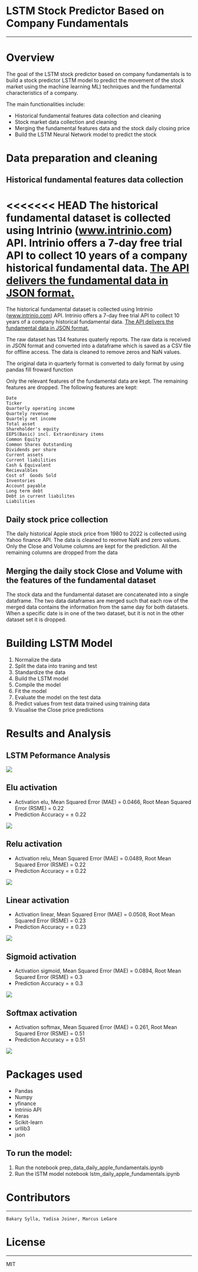 # LSTM Stock Predictor Based on Company Fundamentals
---

# Overview
The goal of the LSTM stock predictor based on company fundamentals is to build a stock predictor LSTM model to predict the movement of the stock market using the machine learning ML) techniques and the fundamental characteristics of a company.

The main functionalities include:
- Historical fundamental features data collection and cleaning
- Stock market data collection and cleaning
- Merging the fundamental features data and the stock daily closing price
- Build the LSTM Neural Network model to predict the stock 

# Data preparation and cleaning
## Historical fundamental features data collection
<<<<<<< HEAD
The historical fundamental dataset is collected using Intrinio (www.intrinio.com) API. Intrinio offers a 7-day free trial API to collect 10 years of a company historical fundamental data.  [The API delivers the fundamental data in JSON format.](data/raw_fundamentals_json.txt.txt)
=======
The historical fundamental dataset is collected using Intrinio (www.intrinio.com) API. Intrinio offers a 7-day free trial API to collect 10 years of a company historical fundamental data.  [The API delivers the fundamental data in JSON format.](data/raw_fundamentals_json.txt.txt)

The raw dataset has 134 features quaterly reports. The raw data is received in JSON format and converted into a dataframe which is saved as a CSV file for offline access. The data is cleaned to remove zeros and NaN values.

The original data in quarterly format is converted to daily format by using pandas fill froward function

Only the relevant features of the fundamental data are kept. The remaining features are dropped. The following features are kept:

    Date
    Ticker
    Quarterly operating income
    Quartely revenue
    Quartely net income
    Total asset
    Shareholder's equity
    EEPS(Basic) incl. Extraordinary items
    Common Equity
    Common Shares Outstanding
    Dividends per share
    Current assets
    Current liabilities
    Cash & Equivalent
    Recievalbles
    Cost of  Goods Sold
    Inventories
    Account payable
    Long term debt
    Debt in current liabilites
    Liabilities  
    

## Daily stock price collection
The daily historical Apple stock price from 1980 to 2022 is collected using Yahoo finance API. The data is cleaned to reomve NaN and zero values. Only the Close and Volume columns are kept for the prediction. All the remaining columns are dropped from the data

## Merging the daily stock Close and Volume with the features of the fundamental dataset
The stock data and the fundamental dataset are concatenated into a single dataframe. The two data dataframes are merged such that each row of the merged data contains the information from the same day for both datasets. When a specific date is in one of the two dataset, but it is not in the other dataset set it is dropped.

# Building LSTM Model
1. Normalize the data
2. Split the data into traning and test 
3. Standardize the data
4. Build the LSTM model
5. Compile the model
6. Fit the model
7. Evaluate the model on the test data
7. Predict values from test data trained using training data
8. Visualise the Close price predictions

# Results and Analysis
## LSTM Peformance Analysis
<img src="images/analysis.png">

## Elu activation
- Activation elu, Mean Squared Error (MAE) = 0.0466, Root Mean Squared Error (RSME) = 0.22
- Prediction Accuracy = ± 0.22
<img src="images/LSTM_activation_elu.png">

## Relu activation
- Activation relu, Mean Squared Error (MAE) = 0.0489, Root Mean Squared Error (RSME) = 0.22
- Prediction Accuracy = ± 0.22
<img src="images/LSTM_activation_relu.png">

## Linear activation
- Activation linear, Mean Squared Error (MAE) = 0.0508, Root Mean Squared Error (RSME) = 0.23
- Prediction Accuracy = ± 0.23
<img src="images/LSTM_activation_linear.png">

## Sigmoid activation
- Activation sigmoid, Mean Squared Error (MAE) = 0.0894, Root Mean Squared Error (RSME) = 0.3
- Prediction Accuracy = ± 0.3
<img src="images/LSTM_activation_sigmoid.png">

## Softmax activation
- Activation softmax, Mean Squared Error (MAE) = 0.261, Root Mean Squared Error (RSME) = 0.51
- Prediction Accuracy = ± 0.51
<img src="images/LSTM_activation_softmax.png">

# Packages used
- Pandas
- Numpy
- yfinance
- Intrinio API
- Keras
- Scikit-learn
- urllib3
- json
	
## To run the model:
1. Run the notebook prep_data_daily_apple_fundamentals.ipynb
2. Run the lSTM model notebook lstm_daily_apple_fundamentals.ipynb
# Contributors
---
	Bakary Sylla, Yadisa Joiner, Marcus LeGare

# License
---
MIT
